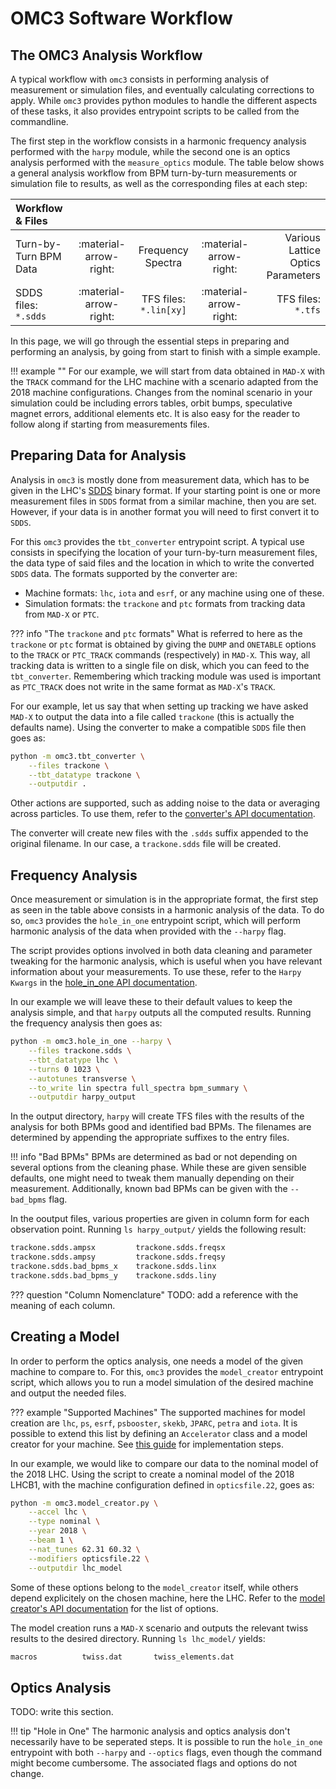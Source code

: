 # OMC3 Software Workflow

## The OMC3 Analysis Workflow

A typical workflow with `omc3` consists in performing analysis of measurement or simulation files, and eventually calculating corrections to apply.
While `omc3` provides python modules to handle the different aspects of these tasks, it also provides entrypoint scripts to be called from the commandline.

The first step in the workflow consists in a harmonic frequency analysis performed with the `harpy` module, while the second one is an optics analysis performed with the `measure_optics` module.
The table below shows a general analysis workflow from BPM turn-by-turn measurements or simulation file to results, as well as the corresponding files at each step:

| Workflow & Files       |                        |                        |                        |                                   |
| :--------------------- | :--------------------: | :--------------------: | :--------------------: | --------------------------------: |
| Turn-by-Turn BPM Data  | :material-arrow-right: | Frequency Spectra      | :material-arrow-right: | Various Lattice Optics Parameters |
| SDDS files:  `*.sdds`  | :material-arrow-right: | TFS files: `*.lin[xy]` | :material-arrow-right: | TFS files: `*.tfs`                |

In this page, we will go through the essential steps in preparing and performing an analysis, by going from start to finish with a simple example.

!!! example  ""
    For our example, we will start from data obtained in `MAD-X` with the `TRACK` command for the LHC machine with a scenario adapted from the 2018 machine configurations.
    Changes from the nominal scenario in your simulation could be including errors tables, orbit bumps, speculative magnet errors, additional elements etc.
    It is also easy for the reader to follow along if starting from measurements files.

## Preparing Data for Analysis

Analysis in `omc3` is mostly done from measurement data, which has to be given in the LHC's [SDDS][sdds] binary format.
If your starting point is one or more measurement files in `SDDS` format from a similar machine, then you are set.
However, if your data is in another format you will need to first convert it to `SDDS`.

For this `omc3` provides the `tbt_converter` entrypoint script.
A typical use consists in specifying the location of your turn-by-turn measurement files, the data type of said files and the location in which to write the converted `SDDS` data.
The formats supported by the converter are:

- Machine formats: `lhc`, `iota` and `esrf`, or any machine using one of these.
- Simulation formats: the `trackone` and `ptc` formats from tracking data from `MAD-X` or `PTC`.

??? info "The `trackone` and `ptc` formats"
    What is referred to here as the `trackone` or `ptc` format is obtained by giving the `DUMP` and `ONETABLE` options to the `TRACK` or `PTC_TRACK` commands (respectively) in `MAD-X`.
    This way, all tracking data is written to a single file on disk, which you can feed to the `tbt_converter`.
    Remembering which tracking module was used is important as `PTC_TRACK` does not write in the same format as `MAD-X`'s `TRACK`.

For our example, let us say that when setting up tracking we have asked `MAD-X` to output the data into a file called `trackone` (this is actually the defaults name).
Using the converter to make a compatible `SDDS` file then goes as:
```bash
python -m omc3.tbt_converter \
    --files trackone \
    --tbt_datatype trackone \
    --outputdir .
```

Other actions are supported, such as adding noise to the data or averaging across particles.
To use them, refer to the [converter's API documentation][tbt_converter].

The converter will create new files with the `.sdds` suffix appended to the original filename.
In our case, a `trackone.sdds` file will be created.

## Frequency Analysis

Once measurement or simulation is in the appropriate format, the first step as seen in the table above consists in a harmonic analysis of the data.
To do so, `omc3` provides the `hole_in_one` entrypoint script, which will perform harmonic analysis of the data when provided with the `--harpy` flag.

The script provides options involved in both data cleaning and parameter tweaking for the harmonic analysis, which is useful when you have relevant information about your measurements. 
To use these, refer to the `Harpy Kwargs` in the [hole_in_one API documentation][hole_in_one_harpy].

In our example we will leave these to their default values to keep the analysis simple, and that `harpy` outputs all the computed results.
Running the frequency analysis then goes as:
```bash
python -m omc3.hole_in_one --harpy \
    --files trackone.sdds \
    --tbt_datatype lhc \
    --turns 0 1023 \
    --autotunes transverse \
    --to_write lin spectra full_spectra bpm_summary \
    --outputdir harpy_output
```

In the output directory, `harpy` will create TFS files with the results of the analysis for both BPMs good and identified bad BPMs.
The filenames are determined by appending the appropriate suffixes to the entry files.

!!! info "Bad BPMs"
    BPMs are determined as bad or not depending on several options from the cleaning phase.
    While these are given sensible defaults, one might need to tweak them manually depending on their measurement. 
    Additionally, known bad BPMs can be given with the `--bad_bpms` flag.

In the ooutput files, various properties are given in column form for each observation point.
Running `ls harpy_output/` yields the following result:
```bash
trackone.sdds.ampsx		    trackone.sdds.freqsx
trackone.sdds.ampsy		    trackone.sdds.freqsy
trackone.sdds.bad_bpms_x	trackone.sdds.linx
trackone.sdds.bad_bpms_y	trackone.sdds.liny
```

??? question "Column Nomenclature"
    TODO: add a reference with the meaning of each column.

## Creating a Model

In order to perform the optics analysis, one needs a model of the given machine to compare to.
For this, `omc3` provides the `model_creator` entrypoint script, which allows you to run a model simulation of the desired machine and output the needed files.

??? example "Supported Machines"
    The supported machines for model creation are `lhc`, `ps`, `esrf`, `psbooster`, `skekb`, `JPARC`, `petra` and `iota`.
    It is possible to extend this list by defining an `Accelerator` class and a model creator for your machine.
    See [this guide][new_machine_guide] for implementation steps.

In our example, we would like to compare our data to the nominal model of the 2018 LHC. 
Using the script to create a nominal model of the 2018 LHCB1, with the machine configuration defined in `opticsfile.22`, goes as:
```bash
python -m omc3.model_creator.py \
    --accel lhc \
    --type nominal \
    --year 2018 \
    --beam 1 \
    --nat_tunes 62.31 60.32 \
    --modifiers opticsfile.22 \
    --outputdir lhc_model
```

Some of these options belong to the `model_creator` itself, while others depend explicitely on the chosen machine, here the LHC.
Refer to the [model creator's API documentation][model_creator] for the list of options.

The model creation runs a `MAD-X` scenario and outputs the relevant twiss results to the desired directory.
Running `ls lhc_model/` yields:
```bash
macros			twiss.dat		twiss_elements.dat
```

## Optics Analysis

TODO: write this section.

!!! tip "Hole in One"
    The harmonic analysis and optics analysis don't necessarily have to be seperated steps.
    It is possible to run the `hole_in_one` entrypoint with both `--harpy` and `--optics` flags, even though the command might become cumbersome.
    The associated flags and options do not change.

[sdds]: https://ops.aps.anl.gov/SDDSIntroTalk/slides.html
[tbt_converter]: https://pylhc.github.io/omc3/entrypoints/other.html#tbt-converter
[hole_in_one_harpy]: https://pylhc.github.io/omc3/entrypoints/analysis.html#omc3.hole_in_one.hole_in_one_entrypoint
[new_machine_guide]: know_how.md#how-to-create-files-for-your-file-accelerator
[model_creator]: https://pylhc.github.io/omc3/entrypoints/other.html#model-creator